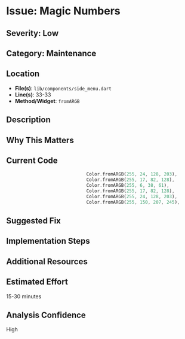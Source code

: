# Issue: Magic Numbers

## Severity: Low

## Category: Maintenance

## Location
- **File(s)**: `lib/components/side_menu.dart`
- **Line(s)**: 33-33
- **Method/Widget**: `fromARGB`

## Description


## Why This Matters


## Current Code
```dart
                              Color.fromARGB(255, 24, 128, 203),
                              Color.fromARGB(255, 17, 82, 128),
                              Color.fromARGB(255, 6, 38, 61),
                              Color.fromARGB(255, 17, 82, 128),
                              Color.fromARGB(255, 24, 128, 203),
                              Color.fromARGB(255, 150, 207, 245),
```

## Suggested Fix


## Implementation Steps


## Additional Resources


## Estimated Effort
15-30 minutes

## Analysis Confidence
High
